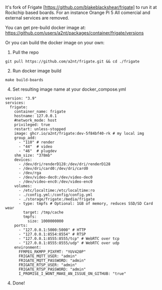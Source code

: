 It's fork of Frigate [https://github.com/blakeblackshear/frigate] to run it at Rockchip based boards.
For an instance Orange Pi 5
All comercial and external services are removed.

You can get pre-build docker image at: https://github.com/users/a2nt/packages/container/frigate/versions

Or you can build the docker image on your own:

1) Pull the repo
```
git pull https://github.com/a2nt/frigate.git && cd ./frigate
```

2) Run docker image build
```
make build-boards
```

4) Set resulting image name at your docker_compose.yml
```
version: "3.9"
services:
  frigate:
    container_name: frigate
    hostname: 127.0.0.1
    #network_mode: host
    privileged: true
    restart: unless-stopped
    image: ghcr.io/a2nt/frigate:dev-5f84bf40-rk # my local img
    group_add:
      - "110" # render
      - "44"  # video
      - "46"  # plugdev
    shm_size: "378mb"
    devices:
      - /dev/dri/renderD128:/dev/dri/renderD128
      - /dev/dri/card0:/dev/dri/card0
      - /dev/rga
      - /dev/video-dec0:/dev/video-dec0
      - /dev/video-enc0:/dev/video-enc0
    volumes:
      - /etc/localtime:/etc/localtime:ro
      - ./config.yml:/config/config.yml
      - ./storage/frigate:/media/frigate
      - type: tmpfs # Optional: 1GB of memory, reduces SSD/SD Card wear
        target: /tmp/cache
        tmpfs:
          size: 1000000000
    ports:
      - "127.0.0.1:5000:5000" # HTTP
      - "127.0.0.1:8554:8554" # RTSP
      - "127.0.0.1:8555:8555/tcp" # WebRTC over tcp
      - "127.0.0.1:8555:8555/udp" # WebRTC over udp
    environment:
      FFMPEG_RKMPP_PIXFMT: "YUV420P"
      FRIGATE_MQTT_USER: "admin"
      FRIGATE_MQTT_PASSWORD: "admin"
      FRIGATE_RTSP_USER: "admin"
      FRIGATE_RTSP_PASSWORD: "admin"
      I_PROMISE_I_WONT_MAKE_AN_ISSUE_ON_GITHUB: "true"
```

4) Done!
